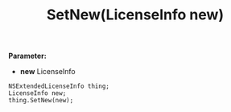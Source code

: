 ﻿---
uid: crmscript_ref_NSExtendedLicenseInfo_SetNew
title: SetNew(LicenseInfo new)
intellisense: NSExtendedLicenseInfo.SetNew
keywords: NSExtendedLicenseInfo, GetNew
so.topic: reference
---



**Parameter:** 
 - **new** LicenseInfo

```crmscript
NSExtendedLicenseInfo thing;
LicenseInfo new;
thing.SetNew(new);
```

